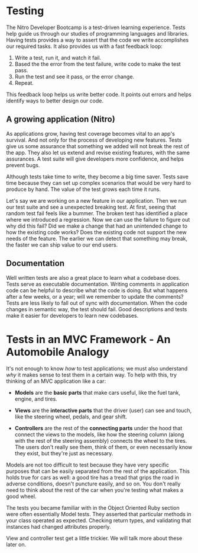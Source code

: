 # Testing

The Nitro Developer Bootcamp is a test-driven learning experience. Tests help guide us through our studies of programming languages and libraries. Having tests provides a way to assert that the code we write accomplishes our required tasks. It also provides us with a fast feedback loop:

1. Write a test, run it, and watch it fail.
1. Based the the error from the test failure, write code to make the test pass.
1. Run the test and see it pass, or the error change.
1. Repeat.

This feedback loop helps us write better code. It points out errors and helps identify ways to better design our code.

## A growing application (Nitro)

As applications grow, having test coverage becomes vital to an app's survival. And not only for the process of developing new features. Tests give us some assurance that something we added will not break the rest of the app. They also let us extend and revise existing features, with the same assurances. A test suite will give developers more confidence, and helps prevent bugs.

Although tests take time to write, they become a big time saver. Tests save time because they can set up complex scenarios that would be very hard to produce by hand. The value of the test grows each time it runs.

Let's say we are working on a new feature in our application. Then we run our test suite and see a unexpected breaking test. At first, seeing that random test fail feels like a bummer. The broken test has identified a place where we introduced a regression. Now we can use the failure to figure out why did this fail? Did we make a change that had an unintended change to how the existing code works? Does the existing code not support the new needs of the feature. The earlier we can detect that something may break, the faster we can ship value to our end users.

## Documentation

Well written tests are also a great place to learn what a codebase does. Tests serve as executable documentation. Writing comments in application code can be helpful to describe what the code is doing. But what happens after a few weeks, or a year; will we remember to update the comments? Tests are less likely to fall out of sync with documentation. When the code changes in semantic way, the test should fail. Good descriptions and tests make it easier for developers to learn new codebases.


# Tests in an MVC Framework - An Automobile Analogy

It's not enough to know *how* to test applications; we must also understand *why* it makes sense to test them in a certain way. To help with this, try thinking of an MVC application like a car:

- **Models** are the **basic parts** that make cars useful, like the fuel tank,
  engine, and tires.

- **Views** are the **interactive parts** that the driver (user) can see and
  touch, like the steering wheel, pedals, and gear shift.

- **Controllers** are the rest of the **connecting parts** under the hood that
  connect the views to the models, like how the steering column (along with the
  rest of the steering assembly) connects the wheel to the tires. The users don't
  really see them, think of them, or even necessarily know they exist, but they're
  just as necessary.

Models are not too difficult to test because they have very specific purposes that can be easily separated from the rest of the application. This holds true for cars as well: a good tire has a tread that grips the road in adverse conditions, doesn't puncture easily, and so on. You don't really need to think about the rest of the car when you're testing what makes a good wheel.

The tests you became familiar with in the Object Oriented Ruby section were often essentially Model tests. They asserted that particular methods in your class operated as expected. Checking return types, and validating that instances had changed attributes properly.

View and controller test get a little trickier. We will talk more about these later on.
